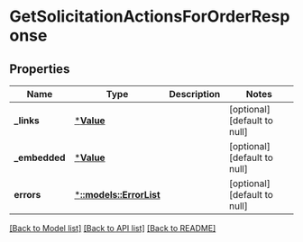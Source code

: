 # GetSolicitationActionsForOrderResponse

## Properties
Name | Type | Description | Notes
------------ | ------------- | ------------- | -------------
**_links** | [***Value**](Value.md) |  | [optional] [default to null]
**_embedded** | [***Value**](Value.md) |  | [optional] [default to null]
**errors** | [***::models::ErrorList**](ErrorList.md) |  | [optional] [default to null]

[[Back to Model list]](../README.md#documentation-for-models) [[Back to API list]](../README.md#documentation-for-api-endpoints) [[Back to README]](../README.md)


